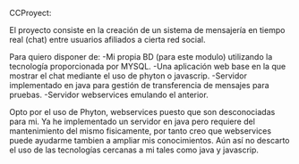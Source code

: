 CCProyect:

El proyecto consiste en la creación de un sistema de mensajería en tiempo real (chat) entre usuarios afiliados a cierta
red social. 

Para quiero disponer de:
      -Mi propia BD (para este modulo) utilizando la tecnología proporcionada por MYSQL.
      -Una aplicación web base en la que mostrar el chat mediante el uso de phyton o javascrip.
      -Servidor implementado en java para gestión de transferencia de mensajes para pruebas.
      -Servidor webservices emulando el anterior.
      
Opto por el uso de Phyton, webservices puesto que son desconociadas para mi. Ya he implementado un servidor en java
pero requiere del mantenimiento del mismo fisicamente, por tanto creo que webservices puede ayudarme tambien a ampliar 
mis conocimientos.
Aún así no descarto el uso de las tecnologías cercanas a mi tales como java y javascrip.
      

